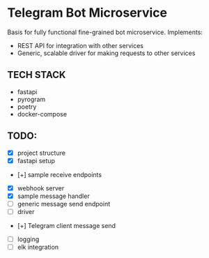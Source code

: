 # Telegram Bot Microservice
Basis for fully functional fine-grained bot microservice. Implements:
- REST API for integration with other services
- Generic, scalable driver for making requests to other services

## TECH STACK
- fastapi
- pyrogram
- poetry
- docker-compose

## TODO:
- [x] project structure
- [x] fastapi setup
- [+] sample receive endpoints
- [x] webhook server
- [x] sample message handler
- [ ] generic message send endpoint
- [ ] driver
- [+] Telegram client message send
- [ ] logging
- [ ] elk integration
